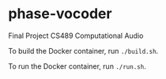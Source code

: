 # phase-vocoder
Final Project CS489 Computational Audio


To build the Docker container, run `./build.sh`.

To run the Docker container, run `./run.sh`.

